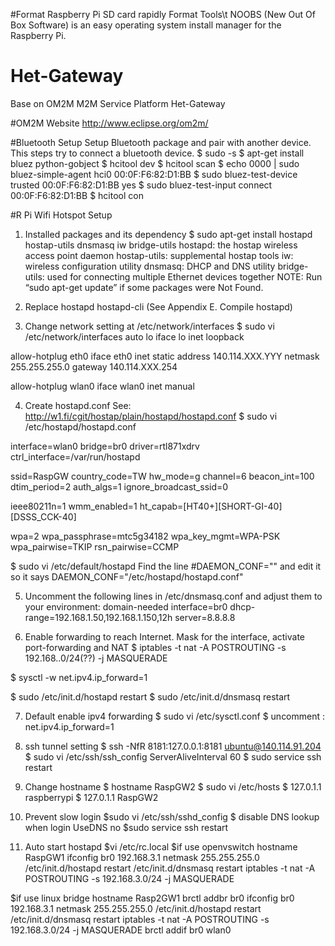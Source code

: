 #Format Raspberry Pi SD card rapidly
Format Tools\t
NOOBS (New Out Of Box Software) is an easy operating system install manager for the Raspberry Pi.
# Het-Gateway
Base on OM2M M2M Service Platform Het-Gateway

#OM2M Website
http://www.eclipse.org/om2m/

#Bluetooth Setup
Setup Bluetooth package and pair with another device.
This steps try to connect a bluetooth device.
$ sudo -s
$ apt-get install bluez python-gobject
$ hcitool dev
$ hcitool scan
$ echo 0000 | sudo bluez-simple-agent hci0 00:0F:F6:82:D1:BB
$ sudo bluez-test-device trusted 00:0F:F6:82:D1:BB yes
$ sudo bluez-test-input connect 00:0F:F6:82:D1:BB 
$ hcitool con

#R Pi Wifi Hotspot Setup
1. Installed packages and its dependency 
$ sudo apt-get install hostapd hostap-utils dnsmasq iw bridge-utils
  hostapd: the hostap wireless access point daemon
  hostap-utils: supplemental hostap tools
  iw: wireless configuration utility
  dnsmasq: DHCP and DNS utility
  bridge-utils:  used for connecting multiple Ethernet devices together
NOTE:
  Run “sudo apt-get update” if some packages were Not Found.

2. Replace hostapd hostapd-cli (See Appendix E. Compile hostapd)

3. Change network setting at /etc/network/interfaces
$ sudo vi /etc/network/interfaces
auto lo
iface lo inet loopback

allow-hotplug eth0
iface eth0 inet static
address 140.114.XXX.YYY
netmask 255.255.255.0
gateway 140.114.XXX.254 

allow-hotplug wlan0
iface wlan0 inet manual

4. Create hostapd.conf
See: http://w1.fi/cgit/hostap/plain/hostapd/hostapd.conf
$ sudo vi /etc/hostapd/hostapd.conf

interface=wlan0
bridge=br0
driver=rtl871xdrv
ctrl_interface=/var/run/hostapd

ssid=RaspGW
country_code=TW
hw_mode=g
channel=6
beacon_int=100
dtim_period=2
auth_algs=1
ignore_broadcast_ssid=0

ieee80211n=1
wmm_enabled=1
ht_capab=[HT40+][SHORT-GI-40][DSSS_CCK-40]

wpa=2
wpa_passphrase=mtc5g34182
wpa_key_mgmt=WPA-PSK
wpa_pairwise=TKIP
rsn_pairwise=CCMP

$ sudo vi /etc/default/hostapd
Find the line #DAEMON_CONF="" and edit it so it says
DAEMON_CONF="/etc/hostapd/hostapd.conf"

5. Uncomment the following lines in /etc/dnsmasq.conf and adjust them to your environment:
domain-needed
interface=br0
dhcp-range=192.168.1.50,192.168.1.150,12h
server=8.8.8.8

6. Enable forwarding to reach Internet. Mask for the interface, activate port-forwarding and NAT
$ iptables -t nat -A POSTROUTING -s 192.168..0/24(??) -j MASQUERADE

$ sysctl -w net.ipv4.ip_forward=1

$ sudo /etc/init.d/hostapd restart
$ sudo /etc/init.d/dnsmasq restart

7. Default enable ipv4 forwarding
$ sudo vi /etc/sysctl.conf
$ uncomment :
net.ipv4.ip_forward=1

8. ssh tunnel setting
$ ssh -NfR 8181:127.0.0.1:8181 ubuntu@140.114.91.204
$ sudo vi /etc/ssh/ssh_config
ServerAliveInterval 60
$ sudo service ssh restart

9. Change hostname
$ hostname RaspGW2
$ sudo vi /etc/hosts
$ 127.0.1.1  	raspberrypi
$ 127.0.1.1   	RaspGW2

10. Prevent slow login
$sudo vi /etc/ssh/sshd_config
     $ disable DNS lookup when login
	UseDNS no
$sudo service ssh restart

11. Auto start hostapd
$vi /etc/rc.local
$if use openvswitch
hostname RaspGW1
ifconfig br0 192.168.3.1 netmask 255.255.255.0
/etc/init.d/hostapd restart
/etc/init.d/dnsmasq restart
iptables -t nat -A POSTROUTING -s 192.168.3.0/24 -j MASQUERADE

$if use linux bridge
hostname Rasp2GW1
brctl addbr br0
ifconfig br0 192.168.3.1 netmask 255.255.255.0
/etc/init.d/hostapd restart
/etc/init.d/dnsmasq restart
iptables -t nat -A POSTROUTING -s 192.168.3.0/24 -j MASQUERADE
brctl addif br0 wlan0

